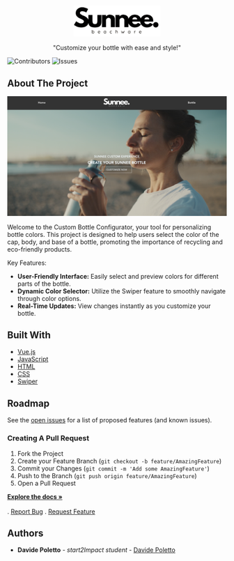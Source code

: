 <p align="center">
  <a href="https://github.com/DavidePoletto/custom-bottle">
    <img src="/src/assets/IMG/SUNNEE.png" alt="Logo" width="200">
  </a>
</p>
<p align="center">"Customize your bottle with ease and style!"</p>

![Contributors](https://img.shields.io/github/contributors/DavidePoletto/custom-bottle?color=dark-green) ![Issues](https://img.shields.io/github/issues/DavidePoletto/custom-bottle)

## About The Project

<a href="https://sunnecustombottle.netlify.app/">![Screen Shot](/src/assets/IMG/screenshot.png)</a>

Welcome to the Custom Bottle Configurator, your tool for personalizing bottle colors. This project is designed to help users select the color of the cap, body, and base of a bottle, promoting the importance of recycling and eco-friendly products.

Key Features:

- **User-Friendly Interface:** Easily select and preview colors for different parts of the bottle.
- **Dynamic Color Selector:** Utilize the Swiper feature to smoothly navigate through color options.
- **Real-Time Updates:** View changes instantly as you customize your bottle.

## Built With

* [Vue.js](https://vuejs.org/)
* [JavaScript](https://developer.mozilla.org/en-US/docs/Web/JavaScript)
* [HTML](https://developer.mozilla.org/en-US/docs/Web/HTML)
* [CSS](https://developer.mozilla.org/en-US/docs/Web/CSS)
* [Swiper](https://swiperjs.com/)

## Roadmap

See the [open issues](https://github.com/DavidePoletto/custom-bottle/issues) for a list of proposed features (and known issues).

### Creating A Pull Request

1. Fork the Project
2. Create your Feature Branch (`git checkout -b feature/AmazingFeature`)
3. Commit your Changes (`git commit -m 'Add some AmazingFeature'`)
4. Push to the Branch (`git push origin feature/AmazingFeature`)
5. Open a Pull Request

 <a href="https://github.com/DavidePoletto/custom-bottle"><strong>Explore the docs »</strong></a>
    <br/>
    <br/>
    .
    <a href="https://github.com/DavidePoletto/custom-bottle/issues">Report Bug</a>
    .
    <a href="https://github.com/DavidePoletto/custom-bottle/issues">Request Feature</a>

## Authors

* **Davide Poletto** - *start2Impact student* - [Davide Poletto](https://github.com/DavidePoletto)

